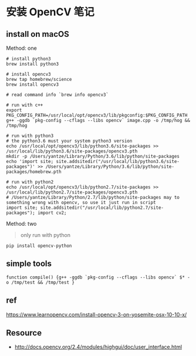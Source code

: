 # 安装 OpenCV 笔记

## install on macOS

Method: one
```
# install python3
brew install python3

# install opencv3
brew tap homebrew/science
brew install opencv3

# read command info `brew info opencv3`

# run with c++
export PKG_CONFIG_PATH=/usr/local/opt/opencv3/lib/pkgconfig:$PKG_CONFIG_PATH
g++ -ggdb `pkg-config --cflags --libs opencv` image.cpp -o /tmp/hog && /tmp/hog

# run with python3
# the python3.6 must your system python3 version
echo /usr/local/opt/opencv3/lib/python3.6/site-packages >> /usr/local/lib/python3.6/site-packages/opencv3.pth
mkdir -p /Users/yantze/Library/Python/3.6/lib/python/site-packages
echo 'import site; site.addsitedir("/usr/local/lib/python3.6/site-packages")' >> /Users/yantze/Library/Python/3.6/lib/python/site-packages/homebrew.pth

# run with python2
echo /usr/local/opt/opencv3/lib/python2.7/site-packages >> /usr/local/lib/python2.7/site-packages/opencv3.pth
# /Users/yantze/Library/Python/2.7/lib/python/site-packages may to something wrong with opencv, so use it just run in script
import site; site.addsitedir("/usr/local/lib/python2.7/site-packages"); import cv2;

```

Method: two
> only run with python
```
pip install opencv-python
```


## simple tools
```
function compile() {g++ -ggdb `pkg-config --cflags --libs opencv` $* -o /tmp/test && /tmp/test }
```


## ref
https://www.learnopencv.com/install-opencv-3-on-yosemite-osx-10-10-x/

## Resource
- http://docs.opencv.org/2.4/modules/highgui/doc/user_interface.html
